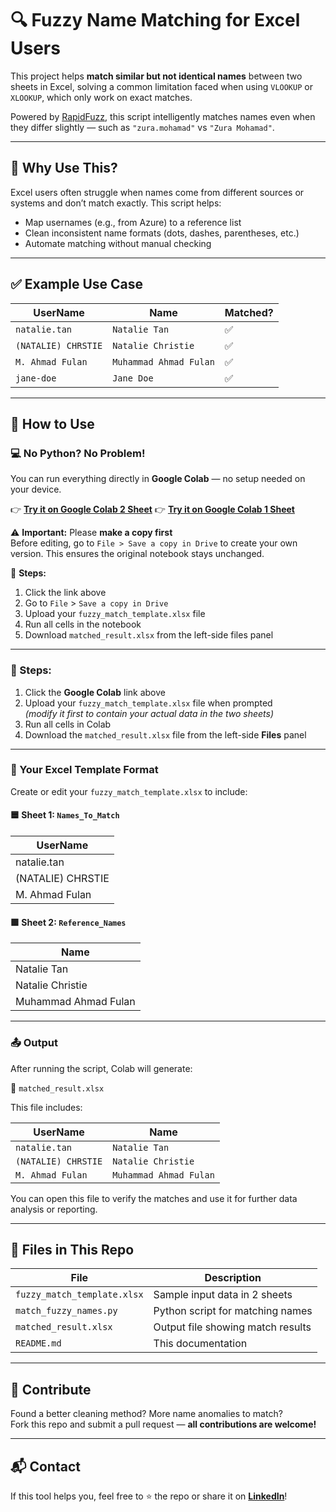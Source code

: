 # 🔍 Fuzzy Name Matching for Excel Users

This project helps **match similar but not identical names** between two sheets in Excel, solving a common limitation faced when using `VLOOKUP` or `XLOOKUP`, which only work on exact matches.

Powered by [RapidFuzz](https://github.com/maxbachmann/RapidFuzz), this script intelligently matches names even when they differ slightly — such as `"zura.mohamad"` vs `"Zura Mohamad"`.

---

## 📌 Why Use This?

Excel users often struggle when names come from different sources or systems and don’t match exactly. This script helps:
- Map usernames (e.g., from Azure) to a reference list
- Clean inconsistent name formats (dots, dashes, parentheses, etc.)
- Automate matching without manual checking

---

## ✅ Example Use Case

| UserName            | Name                     | Matched? |
|---------------------|--------------------------|----------|
| `natalie.tan`       | `Natalie Tan`            | ✅       |
| `(NATALIE) CHRSTIE` | `Natalie Christie`       | ✅       |
| `M. Ahmad Fulan`    | `Muhammad Ahmad Fulan`   | ✅       |
| `jane-doe`          | `Jane Doe`               | ✅       |

---

## 🔧 How to Use

### 💻 No Python? No Problem!

You can run everything directly in **Google Colab** — no setup needed on your device.

👉 [**Try it on Google Colab 2 Sheet**](https://colab.research.google.com/drive/1ISGoQRRvp-3abWnX9f8SVCo7j64mZSgN?usp=sharing)
👉 [**Try it on Google Colab 1 Sheet**](https://colab.research.google.com/drive/122sW_8sQO9exSGmPw1vsIJ9KiH-kEYnE#scrollTo=2WpXEjQS9UBY)

⚠️ **Important:** Please **make a copy first**  
Before editing, go to `File > Save a copy in Drive` to create your own version. This ensures the original notebook stays unchanged.

🧾 **Steps:**
1. Click the link above  
2. Go to `File` > `Save a copy in Drive`  
3. Upload your `fuzzy_match_template.xlsx` file  
4. Run all cells in the notebook  
5. Download `matched_result.xlsx` from the left-side files panel

---

### 📝 Steps:

1. Click the **Google Colab** link above  
2. Upload your `fuzzy_match_template.xlsx` file when prompted  
   _(modify it first to contain your actual data in the two sheets)_
3. Run all cells in Colab  
4. Download the `matched_result.xlsx` file from the left-side **Files** panel

---

### 🧾 Your Excel Template Format

Create or edit your `fuzzy_match_template.xlsx` to include:

#### 🟦 Sheet 1: `Names_To_Match`

| UserName            |
|---------------------|
| natalie.tan         |
| (NATALIE) CHRSTIE   |
| M. Ahmad Fulan      |

#### 🟩 Sheet 2: `Reference_Names`

| Name                     |
|--------------------------|
| Natalie Tan              |
| Natalie Christie         |
| Muhammad Ahmad Fulan     |

---

### 📤 Output

After running the script, Colab will generate:

📁 `matched_result.xlsx`  

This file includes:

| UserName            | Name                     |
|---------------------|--------------------------|
| `natalie.tan`       | `Natalie Tan`            |
| `(NATALIE) CHRSTIE` | `Natalie Christie`       |
| `M. Ahmad Fulan`    | `Muhammad Ahmad Fulan`   |

You can open this file to verify the matches and use it for further data analysis or reporting.

---

## 📁 Files in This Repo

| File                    | Description                              |
|-------------------------|------------------------------------------|
| `fuzzy_match_template.xlsx` | Sample input data in 2 sheets             |
| `match_fuzzy_names.py`      | Python script for matching names         |
| `matched_result.xlsx`       | Output file showing match results        |
| `README.md`                 | This documentation                       |

---

## 🤝 Contribute

Found a better cleaning method? More name anomalies to match?  
Fork this repo and submit a pull request — **all contributions are welcome!**

---

## 📬 Contact

If this tool helps you, feel free to ⭐ the repo or share it on **[LinkedIn](https://www.linkedin.com/in/nauvaldaffanka/)**!
